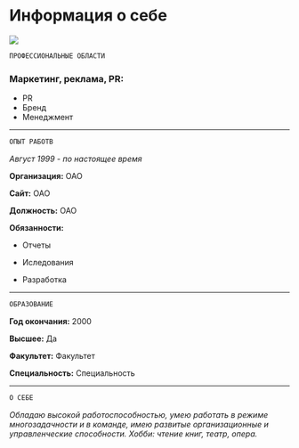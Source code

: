 # Информация о себе

![](https://cdn.stocksnap.io/img-thumbs/280h/laptop-macbook_YRUO4LCSLB.jpg)

```sh
ПРОФЕССИОНАЛЬНЫЕ ОБЛАСТИ
```

### **Маркетинг, реклама, PR:**
- PR 
- Бренд
- Менеджмент
---

```sh
ОПЫТ РАБОТВ
```
*Август 1999 - по настоящее время*

**Организация:** ОАО

**Сайт:** ОАО

**Должность:** ОАО

**Обязанности:**

- Отчеты

- Иследования

- Разработка

---

```sh
ОБРАЗОВАНИЕ
```
**Год окончания:** 2000


**Высшее:** Да

**Факультет:** Факультет

**Специальность:** Специальность

---

```sh
О СЕБЕ
```
*Обладаю высокой работоспособностью, умею работать в режиме многозадачности и в команде, имею развитые организационные и управленческие способности. Хобби: чтение книг, театр, опера.*
